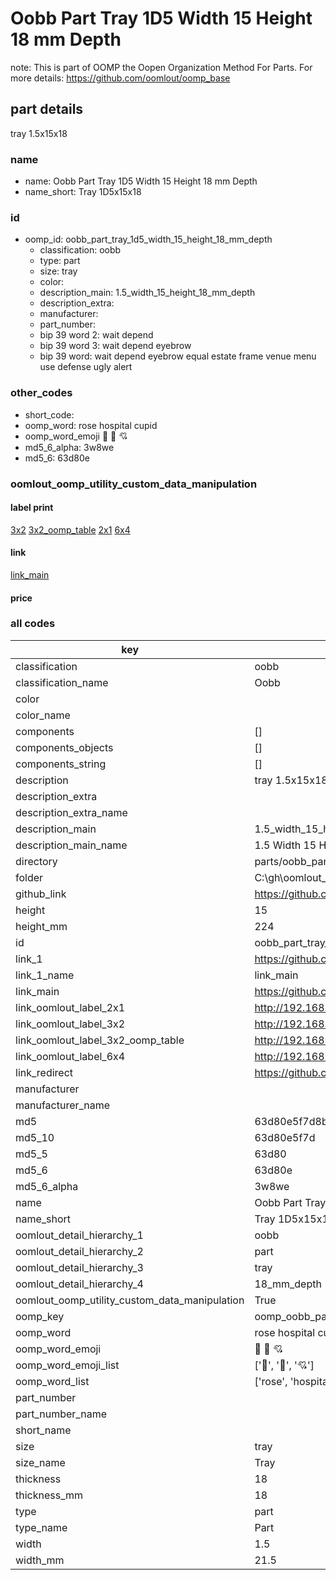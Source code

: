 # Oobb Part Tray 1D5 Width 15 Height 18 mm Depth  

note: This is part of OOMP the Oopen Organization Method For Parts. For more details: https://github.com/oomlout/oomp_base

##  part details
  



tray 1.5x15x18



### name
* name: Oobb Part Tray 1D5 Width 15 Height 18 mm Depth
* name_short: Tray 1D5x15x18 
### id
* oomp_id: oobb_part_tray_1d5_width_15_height_18_mm_depth
  * classification: oobb
  * type: part
  * size: tray
  * color: 
  * description_main: 1.5_width_15_height_18_mm_depth
  * description_extra: 
  * manufacturer: 
  * part_number: 
  * bip 39 word 2: wait depend
  * bip 39 word 3: wait depend eyebrow
  * bip 39 word: wait depend eyebrow equal estate frame venue menu use defense ugly alert

### other_codes
* short_code: 
* oomp_word: rose hospital cupid
* oomp_word_emoji :rose: :hospital: :cupid:
* md5_6_alpha: 3w8we
* md5_6: 63d80e






### oomlout_oomp_utility_custom_data_manipulation
#### label print
[3x2](http://192.168.1.245:1112/?label=oomp%203w8we)
[3x2_oomp_table](http://192.168.1.108:1112/?label=oomp%203w8we)
[2x1](http://192.168.1.242:1112/?label=oomp%203w8we)
[6x4](http://192.168.1.55:1112/?label=oomp%203w8we)    

#### link

[link_main](https://github.com/oomlout/oomlout_oobb_version_4_generated_parts/tree/main/navigation_oomp/oobb/part/tray/1.5_width_15_height_18_mm_depth/part)                              

#### price







### all codes 
| key | value |  
| --- | --- |  
| classification | oobb |  
| classification_name | Oobb |  
| color |  |  
| color_name |  |  
| components | [] |  
| components_objects | [] |  
| components_string | [] |  
| description | tray 1.5x15x18 |  
| description_extra |  |  
| description_extra_name |  |  
| description_main | 1.5_width_15_height_18_mm_depth |  
| description_main_name | 1.5 Width 15 Height 18 mm Depth |  
| directory | parts/oobb_part_tray_1d5_width_15_height_18_mm_depth |  
| folder | C:\gh\oomlout_oobb_version_4_generated_parts\parts\oobb_part_tray_1d5_width_15_height_18_mm_depth |  
| github_link | https://github.com/oomlout/oomlout_oomp_part_src/tree/main/parts/oobb_part_tray_1d5_width_15_height_18_mm_depth |  
| height | 15 |  
| height_mm | 224 |  
| id | oobb_part_tray_1d5_width_15_height_18_mm_depth |  
| link_1 | https://github.com/oomlout/oomlout_oobb_version_4_generated_parts/tree/main/navigation_oomp/oobb/part/tray/1.5_width_15_height_18_mm_depth/part |  
| link_1_name | link_main |  
| link_main | https://github.com/oomlout/oomlout_oobb_version_4_generated_parts/tree/main/navigation_oomp/oobb/part/tray/1.5_width_15_height_18_mm_depth/part |  
| link_oomlout_label_2x1 | http://192.168.1.242:1112/?label=oomp%203w8we |  
| link_oomlout_label_3x2 | http://192.168.1.245:1112/?label=oomp%203w8we |  
| link_oomlout_label_3x2_oomp_table | http://192.168.1.108:1112/?label=oomp%203w8we |  
| link_oomlout_label_6x4 | http://192.168.1.55:1112/?label=oomp%203w8we |  
| link_redirect | https://github.com/oomlout/oomlout_oobb_version_4_generated_parts/tree/main/parts/oobb_tray_1d5_15_18 |  
| manufacturer |  |  
| manufacturer_name |  |  
| md5 | 63d80e5f7d8b3e4d7226b4c0a28ebfb3 |  
| md5_10 | 63d80e5f7d |  
| md5_5 | 63d80 |  
| md5_6 | 63d80e |  
| md5_6_alpha | 3w8we |  
| name | Oobb Part Tray 1D5 Width 15 Height 18 mm Depth |  
| name_short | Tray 1D5x15x18  |  
| oomlout_detail_hierarchy_1 | oobb |  
| oomlout_detail_hierarchy_2 | part |  
| oomlout_detail_hierarchy_3 | tray |  
| oomlout_detail_hierarchy_4 | 18_mm_depth |  
| oomlout_oomp_utility_custom_data_manipulation | True |  
| oomp_key | oomp_oobb_part_tray_1d5_width_15_height_18_mm_depth |  
| oomp_word | rose hospital cupid |  
| oomp_word_emoji | :rose: :hospital: :cupid: |  
| oomp_word_emoji_list | [':rose:', ':hospital:', ':cupid:'] |  
| oomp_word_list | ['rose', 'hospital', 'cupid'] |  
| part_number |  |  
| part_number_name |  |  
| short_name |  |  
| size | tray |  
| size_name | Tray |  
| thickness | 18 |  
| thickness_mm | 18 |  
| type | part |  
| type_name | Part |  
| width | 1.5 |  
| width_mm | 21.5 |  
